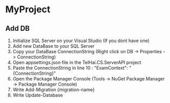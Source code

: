 # MyProject
## Add DB
1. Initialize SQL Server on your Visual Studio (If you dont have one)
2. Add new DataBase to your SQL Server
3. Copy your DataBase ConnectionString (Right click on DB -> Properties -> ConnectionString)
4. Open appsettings.json file in the TelHai.CS.ServerAPI project
5. Paste the ConnectionString in line 10 : "ExamContext": "{ConnectionString}"
6. Open the Package Manager Console (Tools -> NuGet Package Manager -> Package Manager Console)
7. Write Add-Migration {migration-name}
8. Write Update-Database
